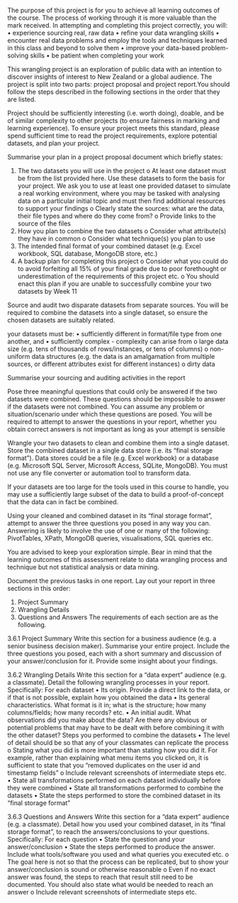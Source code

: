 The purpose of this project is for you to achieve all learning outcomes of the course. The process of working through it is more valuable than the mark received.
In attempting and completing this project correctly, you will:
  • experience sourcing real, raw data
  • refine your data wrangling skills
  • encounter real data problems and employ the tools and techniques learned in this class and beyond to solve them
  • improve your data-based problem-solving skills
  • be patient when completing your work

This wrangling project is an exploration of public data with an intention to discover insights of interest to New Zealand or a global audience. The project is split into two parts: project proposal and project report.You should follow the steps described in the following sections in the order that they are listed.

Project should be sufficiently interesting (i.e. worth doing), doable, and be of similar complexity to other projects (to ensure fairness in marking and learning experience). To ensure your project meets this standard, please spend sufficient time to read the project requirements, explore potential datasets, and plan your project.

Summarise your plan in a project proposal document which briefly states:
1. The two datasets you will use in the project
  o At least one dataset must be from the list provided here. Use these datasets to form the basis for your project. We ask you to use at least one provided dataset to
  simulate a real working environment, where you may be tasked with analysing data on a particular initial topic and must then find additional resources to support your
  findings
  o Clearly state the sources: what are the data, their file types and where do they come from?
  o Provide links to the source of the files
2. How you plan to combine the two datasets
  o Consider what attribute(s) they have in common
  o Consider what technique(s) you plan to use
3. The intended final format of your combined dataset (e.g. Excel workbook, SQL database, MongoDB store, etc.)
4. A backup plan for completing this project
  o Consider what you could do to avoid forfeiting all 15% of your final grade due to poor forethought or underestimation of the requirements of this project etc.
  o You should enact this plan if you are unable to successfully combine your two datasets by Week 11
  
  
Source and audit two disparate datasets from separate sources. You will be required to combine the datasets into a single dataset, so ensure the chosen datasets are suitably related.

your datasets must be:
• sufficiently different in format/file type from one another, and
• sufficiently complex - complexity can arise from
o large data size (e.g. tens of thousands of rows/instances, or tens of columns) 
o non-uniform data structures (e.g. the data is an amalgamation from multiple sources, or different attributes exist for different instances)
o dirty data

Summarise your sourcing and auditing activities in the report

Pose three meaningful questions that could only be answered if the two datasets were combined. These questions should be impossible to answer if the datasets were not combined. You can assume any problem or situation/scenario under which these questions are posed. You will be required to attempt to answer the questions in your report, whether you obtain correct answers is not important as long as your attempt is sensible

Wrangle your two datasets to clean and combine them into a single dataset. Store the combined dataset in a single data store (i.e. its “final storage format”). Data stores could be a file (e.g. Excel workbook) or a database (e.g. Microsoft SQL Server, Microsoft Access, SQLite, MongoDB). You must not use any file converter or automation tool to transform data.

If your datasets are too large for the tools used in this course to handle, you may use a sufficiently large subset of the data to build a proof-of-concept that the data can in fact be combined.

Using your cleaned and combined dataset in its “final storage format”, attempt to answer the three questions you posed in any way you can. Answering is likely to involve the use of one or many of the following: PivotTables, XPath, MongoDB queries, visualisations, SQL queries etc.

You are advised to keep your exploration simple. Bear in mind that the learning outcomes of this assessment relate to data wrangling process and technique but not statistical analysis or data mining.


Document the previous tasks in one report. Lay out your report in three sections in this order:
1) Project Summary
2) Wrangling Details
3) Questions and Answers
The requirements of each section are as the following.

3.6.1 Project Summary
Write this section for a business audience (e.g. a senior business decision maker).
Summarise your entire project. Include the three questions you posed, each with a short summary and discussion of your answer/conclusion for it. Provide some insight about your findings.

3.6.2 Wrangling Details
Write this section for a “data expert” audience (e.g. a classmate).
Detail the following wrangling processes in your report. Specifically:
For each dataset
  • Its origin. Provide a direct link to the data, or if that is not possible, explain how you obtained the data
  • Its general characteristics. What format is it in; what is the structure; how many columns/fields; how many records? etc.
  • An initial audit. What observations did you make about the data? Are there any obvious or potential problems that may have to be dealt with before combining it
    with the other dataset? Steps you performed to combine the datasets
  • The level of detail should be so that any of your classmates can replicate the process
  o Stating what you did is more important than stating how you did it. For example, rather than explaining what menu items you clicked on, it is sufficient to state       that you “removed duplicates on the user id and timestamp fields”
  o Include relevant screenshots of intermediate steps etc.
  • State all transformations performed on each dataset individually before they were combined
  • State all transformations performed to combine the datasets
  • State the steps performed to store the combined dataset in its “final storage format”
  
  
3.6.3 Questions and Answers
Write this section for a “data expert” audience (e.g. a classmate).
Detail how you used your combined dataset, in its “final storage format”, to reach the answers/conclusions to your questions. Specifically:
For each question
  • State the question and your answer/conclusion
  • State the steps performed to produce the answer. Include what tools/software you used and what queries you executed etc.
  o The goal here is not so that the process can be replicated, but to show your answer/conclusion is sound or otherwise reasonable
  o Even if no exact answer was found, the steps to reach that result still need to be documented. You should also state what would be needed to reach an answer
  o Include relevant screenshots of intermediate steps etc.

